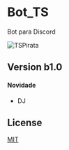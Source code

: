 # Bot_TS

Bot para Discord

![TSPirata](https://cdn.discordapp.com/attachments/742046290833178725/745018759663714414/TS.png)

## Version b1.0

#### Novidade
* DJ

## License
[MIT](https://github.com/NewCraft-Corporation/BOT_ts_pirata/blob/master/LICENSE)

